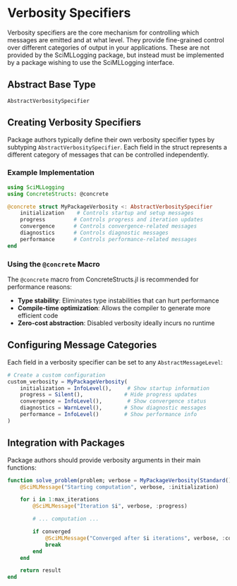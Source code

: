 # Verbosity Specifiers

Verbosity specifiers are the core mechanism for controlling which messages are emitted and at what level. They provide fine-grained control over different categories of output in your applications. These are not provided by the SciMLLogging package, but instead must be implemented by a package wishing to use the SciMLLogging interface. 

## Abstract Base Type

```@docs
AbstractVerbositySpecifier
```

## Creating Verbosity Specifiers

Package authors typically define their own verbosity specifier types by subtyping `AbstractVerbositySpecifier`. Each field in the struct represents a different category of messages that can be controlled independently.

### Example Implementation

```julia
using SciMLLogging
using ConcreteStructs: @concrete

@concrete struct MyPackageVerbosity <: AbstractVerbositySpecifier
    initialization    # Controls startup and setup messages
    progress         # Controls progress and iteration updates
    convergence      # Controls convergence-related messages
    diagnostics      # Controls diagnostic messages
    performance      # Controls performance-related messages
end
```

### Using the `@concrete` Macro

The `@concrete` macro from ConcreteStructs.jl is recommended for performance reasons:

- **Type stability**: Eliminates type instabilities that can hurt performance
- **Compile-time optimization**: Allows the compiler to generate more efficient code
- **Zero-cost abstraction**: Disabled verbosity ideally incurs no runtime 

## Configuring Message Categories

Each field in a verbosity specifier can be set to any `AbstractMessageLevel`:

```julia
# Create a custom configuration
custom_verbosity = MyPackageVerbosity(
    initialization = InfoLevel(),     # Show startup information
    progress = Silent(),             # Hide progress updates
    convergence = InfoLevel(),        # Show convergence status
    diagnostics = WarnLevel(),       # Show diagnostic messages
    performance = InfoLevel()        # Show performance info
)
```

## Integration with Packages

Package authors should provide verbosity arguments in their main functions:

```julia
function solve_problem(problem; verbose = MyPackageVerbosity(Standard()), kwargs...)
    @SciMLMessage("Starting computation", verbose, :initialization)

    for i in 1:max_iterations
        @SciMLMessage("Iteration $i", verbose, :progress)

        # ... computation ...

        if converged
            @SciMLMessage("Converged after $i iterations", verbose, :convergence)
            break
        end
    end

    return result
end
```